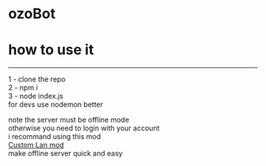 # ozoBot

# how to use it
<hr>
1 - clone the repo<br>
2 - npm i<br>
3 - node index.js<br>
for devs use nodemon better

note the server must be offline mode<br>
otherwise you need to login with your account<br>
i recommand using this mod <br>
<a href="https://modrinth.com/mod/custom-lan">Custom Lan mod</a><br>
make offline server quick and easy<br>
